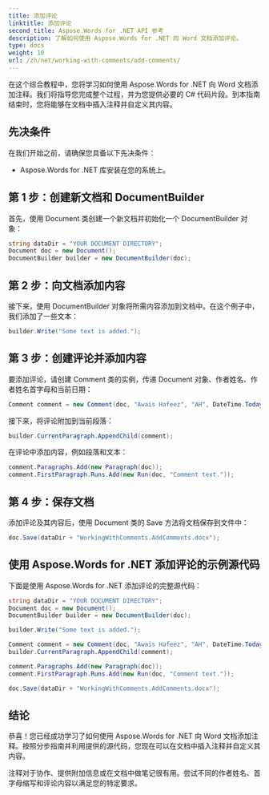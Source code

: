```yaml
---
title: 添加评论
linktitle: 添加评论
second_title: Aspose.Words for .NET API 参考
description: 了解如何使用 Aspose.Words for .NET 向 Word 文档添加评论。
type: docs
weight: 10
url: /zh/net/working-with-comments/add-comments/
---
```


在这个综合教程中，您将学习如何使用 Aspose.Words for .NET 向 Word 文档添加注释。我们将指导您完成整个过程，并为您提供必要的 C# 代码片段。到本指南结束时，您将能够在文档中插入注释并自定义其内容。

## 先决条件
在我们开始之前，请确保您具备以下先决条件：
- Aspose.Words for .NET 库安装在您的系统上。

## 第 1 步：创建新文档和 DocumentBuilder
首先，使用 Document 类创建一个新文档并初始化一个 DocumentBuilder 对象：

```csharp
string dataDir = "YOUR DOCUMENT DIRECTORY";
Document doc = new Document();
DocumentBuilder builder = new DocumentBuilder(doc);
```

## 第 2 步：向文档添加内容
接下来，使用 DocumentBuilder 对象将所需内容添加到文档中。在这个例子中，我们添加了一些文本：

```csharp
builder.Write("Some text is added.");
```

## 第 3 步：创建评论并添加内容
要添加评论，请创建 Comment 类的实例，传递 Document 对象、作者姓名、作者姓名首字母和当前日期：

```csharp
Comment comment = new Comment(doc, "Awais Hafeez", "AH", DateTime.Today);
```

接下来，将评论附加到当前段落：

```csharp
builder.CurrentParagraph.AppendChild(comment);
```

在评论中添加内容，例如段落和文本：

```csharp
comment.Paragraphs.Add(new Paragraph(doc));
comment.FirstParagraph.Runs.Add(new Run(doc, "Comment text."));
```

## 第 4 步：保存文档
添加评论及其内容后，使用 Document 类的 Save 方法将文档保存到文件中：

```csharp
doc.Save(dataDir + "WorkingWithComments.AddComments.docx");
```

## 使用 Aspose.Words for .NET 添加评论的示例源代码
下面是使用 Aspose.Words for .NET 添加评论的完整源代码：

```csharp
string dataDir = "YOUR DOCUMENT DIRECTORY";
Document doc = new Document();
DocumentBuilder builder = new DocumentBuilder(doc);

builder.Write("Some text is added.");

Comment comment = new Comment(doc, "Awais Hafeez", "AH", DateTime.Today);
builder.CurrentParagraph.AppendChild(comment);

comment.Paragraphs.Add(new Paragraph(doc));
comment.FirstParagraph.Runs.Add(new Run(doc, "Comment text."));

doc.Save(dataDir + "WorkingWithComments.AddComments.docx");
```

## 结论
恭喜！您已经成功学习了如何使用 Aspose.Words for .NET 向 Word 文档添加注释。按照分步指南并利用提供的源代码，您现在可以在文档中插入注释并自定义其内容。

注释对于协作、提供附加信息或在文档中做笔记很有用。尝试不同的作者姓名、首字母缩写和评论内容以满足您的特定要求。